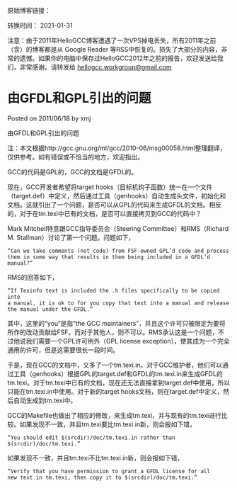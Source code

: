 原始博客链接：

转换时间：
2021-01-31

注意：由于2011年HelloGCC博客遭遇了一次VPS掉电丢失，所有2011年之前（含）的博客都是从 Google Reader 等RSS中恢复的。损失了大部分的内容，非常的遗憾。如果你的电脑中保存过HelloGCC2012年之前的报告，欢迎发送给我们，非常感谢。请转发给 hellogcc.workgroup@gmail.com

# 由GFDL和GPL引出的问题

Posted on 2011/06/18 by xmj

由GFDL和GPL引出的问题

注：本文根据http://gcc.gnu.org/ml/gcc/2010-06/msg00058.html整理翻译，仅供参考。如有错误或不恰当的地方，欢迎指出。

GCC的代码是GPL的，GCC的文档是GFDL的。

现在，GCC开发者希望将target hooks（目标机钩子函数）统一在一个文件（target.def）中定义，然后通过工具（genhooks）自动生成头文件，初始化和文档。这就引出了一个问题，是否可以从GPL的代码来生成GFDL的文档。相反的，对于在tm.texi中已有的文档，是否可以直接拷贝到GCC的代码中？

Mark Mitchell特意跟GCC指导委员会（Steering Committee）和RMS（Richard M. Stallman）讨论了第一个问题。问题如下，

```
“Can we take comments (not code) from FSF-owned GPL’d code and process
them in some way that results in them being included in a GFDL’d manual?”
```

RMS的回答如下，

```
“If Texinfo text is included the .h files specifically to be copied into
a manual, it is ok to for you copy that text into a manual and release
the manual under the GFDL.”
```

其中，这里的“you“是指”the GCC maintainers”，并且这个许可只被限定为要将所作的改动贡献给FSF。而对于其他人，则不可以。RMS承认这是一个问题，不过他说我们需要一个GPL许可例外（GPL license exception），使其成为一个完全通用的许可，但是这需要很长一段时间。

于是，现在GCC的文档中，又多了一个tm.texi.in。对于GCC维护者，他们可以通过工具（genhooks）根据GPL的target.def和GFDL的tm.texi.in来生成GFDL的tm.texi。对于tm.texi中已有的文档，现在还无法直接拿到target.def中使用，所以只能在tm.texi.in中使用。对于新的target hooks文档，则在target.def中定义，然后自动生成到tm.texi中。

GCC的Makefile也做出了相应的修改，来生成tm.texi，并与现有的tm.texi进行比较。如果发现不一致，并且tm.texi要比tm.texi.in新，则会报如下错，

```
“You should edit $(srcdir)/doc/tm.texi.in rather than $(srcdir)/doc/tm.texi.”
```

如果发现不一致，并且tm.texi不比tm.texi.in新，则会报如下错，

```
“Verify that you have permission to grant a GFDL license for all
new text in tm.texi, then copy it to $(srcdir)/doc/tm.texi.”
```
